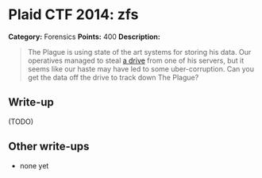 # Plaid CTF 2014: zfs

**Category:** Forensics
**Points:** 400
**Description:**

> The Plague is using state of the art systems for storing his data. Our operatives managed to steal [a drive](zfs-ff06f37193caa92456e9c03090c80600.tar.bz2) from one of his servers, but it seems like our haste may have led to some uber-corruption. Can you get the data off the drive to track down The Plague?

## Write-up

(TODO)

## Other write-ups

* none yet
